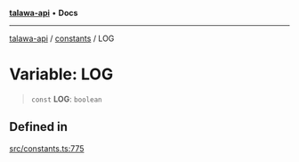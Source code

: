 [**talawa-api**](../../README.md) • **Docs**

***

[talawa-api](../../modules.md) / [constants](../README.md) / LOG

# Variable: LOG

> `const` **LOG**: `boolean`

## Defined in

[src/constants.ts:775](https://github.com/PalisadoesFoundation/talawa-api/blob/fe65d855b3d1e3e4af621340e7e8bfa0325634c1/src/constants.ts#L775)
